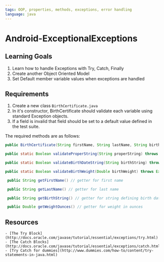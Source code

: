 ```yaml
---
tags: OOP, properties, methods, exceptions, error handling
language: java
---
```


Android-ExceptionalExceptions
=============================

## Learning Goals
  1. Learn how to handle Exceptions with Try, Catch, Finally
  2. Create another Object Oriented Model 
  3. Set Default member variable values when exceptions are handled

## Requirements
  1. Create a new class `BirthCertificate.java`
  2. In it's constructor, BirthCertificate should validate each variable using standard Exception objects.  
  3. If a field is invalid that field should be set to a default value defined in the test suite.  

  The required methods are as follows: 

  ```Java
  public BirthCertificate(String firstName, String lastName, String birthString, Double weightOunces)

  public static Boolean validateProperString(String properString) throws Exception // see test spec 

  public static Boolean validateBirthDateString(String birthString) throws Exception // see test spec

  public static Boolean validateBirthWeight(Double birthWeight) throws Exception // see test spec

   public String getFirstName() // getter for first name 

   public String getLastName() // getter for last name 

   public String getBirthString() // getter for string defining birth date as a string ex. July 4th 1987 would be "07041987"

   public Double getWeightOunces() // getter for weight in ounces 

  ```

  ## Resources 

  	- [The Try Block](http://docs.oracle.com/javase/tutorial/essential/exceptions/try.html)
  	- [The Catch Blocks](http://docs.oracle.com/javase/tutorial/essential/exceptions/catch.html)
  	- [Try Catch for dummies](http://www.dummies.com/how-to/content/try-statements-in-java.html)